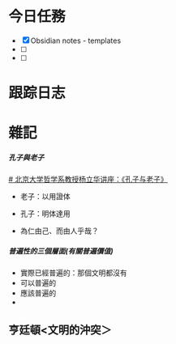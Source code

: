 # 今日任務

- [x] Obsidian notes - templates
- [ ] 
- [ ] 

# 跟踪日志



# 雜記

##### 孔子與老子

[# 北京大学哲学系教授杨立华讲座：《孔子与老子》](https://www.youtube.com/watch?v=YZcl5MTPdiI&t=18s)
- 老子：以用證体
- 孔子：明体達用

- 為仁由己、而由人乎哉？


##### 普遍性的三個層面(有關普遍價值)
- 實際已經普遍的：那個文明都沒有
- 可以普遍的
- 應該普遍的
- 
## ​亨廷頓<文明的沖突＞

